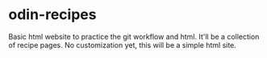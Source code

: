# odin-recipes

Basic html website to practice the git workflow and html. It'll be a collection of recipe pages.
No customization yet, this will be a simple html site.
